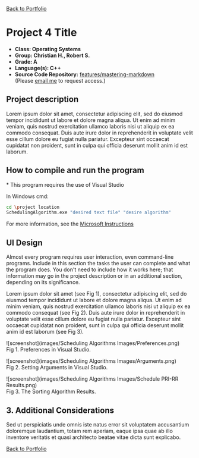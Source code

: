 [Back to Portfolio](./)

Project 4 Title
===============

-   **Class: Operating Systems**
-   **Group: Christian H., Robert S.** 
-   **Grade: A** 
-   **Language(s): C++** 
-   **Source Code Repository:** [features/mastering-markdown](https://github.com/rbsquires/SortingAlgorithms.git)  
    (Please [email me](mailto:rbsquires@csustudent.net?subject=GitHub%20Access) to request access.)

## Project description

Lorem ipsum dolor sit amet, consectetur adipiscing elit, sed do eiusmod tempor incididunt ut labore et dolore magna aliqua. Ut enim ad minim veniam, quis nostrud exercitation ullamco laboris nisi ut aliquip ex ea commodo consequat. Duis aute irure dolor in reprehenderit in voluptate velit esse cillum dolore eu fugiat nulla pariatur. Excepteur sint occaecat cupidatat non proident, sunt in culpa qui officia deserunt mollit anim id est laborum.

## How to compile and run the program
\* This program requires the use of Visual Studio

In Windows cmd:
```bash
cd \project location
SchedulingAlgorithm.exe "desired text file" "desire algorithm"
```
For more information, see the
<a href="https://learn.microsoft.com/en-us/cpp/build/vscpp-step-2-build?view=msvc-170" target="_blank">Microsoft Instructions</a>

## UI Design

Almost every program requires user interaction, even command-line programs. Include in this section the tasks the user can complete and what the program does. You don't need to include how it works here; that information may go in the project description or in an additional section, depending on its significance.

Lorem ipsum dolor sit amet (see Fig 1), consectetur adipiscing elit, sed do eiusmod tempor incididunt ut labore et dolore magna aliqua. Ut enim ad minim veniam, quis nostrud exercitation ullamco laboris nisi ut aliquip ex ea commodo consequat (see Fig 2). Duis aute irure dolor in reprehenderit in voluptate velit esse cillum dolore eu fugiat nulla pariatur. Excepteur sint occaecat cupidatat non proident, sunt in culpa qui officia deserunt mollit anim id est laborum (see Fig 3).

![screenshot](images/Scheduling Algorithms Images/Preferences.png)  
Fig 1. Preferences in Visual Studio.

![screenshot](images/Scheduling Algorithms Images/Arguments.png)  
Fig 2. Setting Arguments in Visual Studio.

![screenshot](images/Scheduling Algorithms Images/Schedule PRI-RR Results.png)  
Fig 3. The Sorting Algorithm Results.

## 3. Additional Considerations

Sed ut perspiciatis unde omnis iste natus error sit voluptatem accusantium doloremque laudantium, totam rem aperiam, eaque ipsa quae ab illo inventore veritatis et quasi architecto beatae vitae dicta sunt explicabo. 

[Back to Portfolio](./)